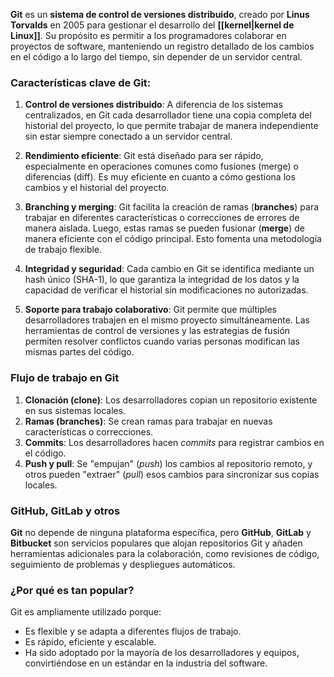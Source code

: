 **Git** es un **sistema de control de versiones distribuido**, creado por **Linus Torvalds** en 2005 para gestionar el desarrollo del **[[kernel|kernel de Linux]]**. Su propósito es permitir a los programadores colaborar en proyectos de software, manteniendo un registro detallado de los cambios en el código a lo largo del tiempo, sin depender de un servidor central.

### Características clave de Git:

1. **Control de versiones distribuido**: A diferencia de los sistemas centralizados, en Git cada desarrollador tiene una copia completa del historial del proyecto, lo que permite trabajar de manera independiente sin estar siempre conectado a un servidor central.
    
2. **Rendimiento eficiente**: Git está diseñado para ser rápido, especialmente en operaciones comunes como fusiones (merge) o diferencias (diff). Es muy eficiente en cuanto a cómo gestiona los cambios y el historial del proyecto.
    
3. **Branching y merging**: Git facilita la creación de ramas (**branches**) para trabajar en diferentes características o correcciones de errores de manera aislada. Luego, estas ramas se pueden fusionar (**merge**) de manera eficiente con el código principal. Esto fomenta una metodología de trabajo flexible.
    
4. **Integridad y seguridad**: Cada cambio en Git se identifica mediante un hash único (SHA-1), lo que garantiza la integridad de los datos y la capacidad de verificar el historial sin modificaciones no autorizadas.
    
5. **Soporte para trabajo colaborativo**: Git permite que múltiples desarrolladores trabajen en el mismo proyecto simultáneamente. Las herramientas de control de versiones y las estrategias de fusión permiten resolver conflictos cuando varias personas modifican las mismas partes del código.
    

### Flujo de trabajo en Git

1. **Clonación (clone)**: Los desarrolladores copian un repositorio existente en sus sistemas locales.
2. **Ramas (branches)**: Se crean ramas para trabajar en nuevas características o correcciones.
3. **Commits**: Los desarrolladores hacen _commits_ para registrar cambios en el código.
4. **Push y pull**: Se "empujan" (_push_) los cambios al repositorio remoto, y otros pueden "extraer" (_pull_) esos cambios para sincronizar sus copias locales.

### GitHub, GitLab y otros

**Git** no depende de ninguna plataforma específica, pero **GitHub**, **GitLab** y **Bitbucket** son servicios populares que alojan repositorios Git y añaden herramientas adicionales para la colaboración, como revisiones de código, seguimiento de problemas y despliegues automáticos.

### ¿Por qué es tan popular?

Git es ampliamente utilizado porque:

- Es flexible y se adapta a diferentes flujos de trabajo.
- Es rápido, eficiente y escalable.
- Ha sido adoptado por la mayoría de los desarrolladores y equipos, convirtiéndose en un estándar en la industria del software.